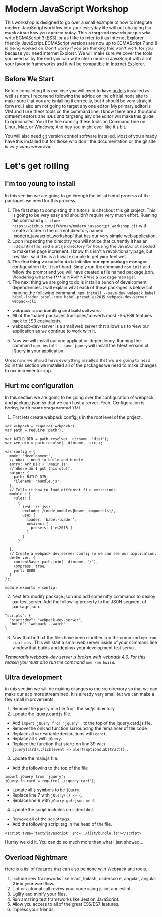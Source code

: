# Modern JavaScript Workshop
This workshop is designed to go over a small example of how to integrate modern JavaScript workflow into your everyday life without changing too much about how you operate today.  This is targeted towards people who write ECMAScript 3 (ES3), or as I like to refer to it as Internet Explorer friendly JavaScript.  ECMAScript versions are now up to ECMAScript 7 and 8 is being worked on.  Don't worry if you are thinking this won't work for you because you need Internet Explorer.  We will make sure we cover the tools you need so by the end you can write clean modern JavaScript with all of your favorite frameworks and it will be compatible in Internet Explorer.

## Before We Start
Before completing this exercise you will need to have [nodejs](https://nodejs.org/en/) installed as well as npm.  I recomend following the advice on the official node site to make sure that you are isntalling it correctly, but it should be very straight forward.  I also am not going to target any one editor.  My primary editor is VIM and I use these tools on the command line.  I know there are a thousand different editors and IDEs and targeting any one editor will make this guide to opinionated.  You'll be fine running these tools on Command Line on Linux, Mac, or Windows; And hey you might even like it a bit.

You will also need [git](https://git-scm.com/) version control software installed.  Most of you already have this installed but for those who don't the documentation on the git site is very comprehensive.

# Let's get rolling

## I'm too young to install
In this section we are going to go through the initial isntall process of the packages we need for this process.

1. The first step to completing this tutorial is checkout this git project.  This is going to be very easy and shouldn't require very much effort.  Running the command `git clone https://github.com/jfehrman/modern_javascript_workshop.git` with create a folder in the current directory named 'modern_javascript_workshop' that has our very simple web application.  
2. Upon inspecting the direcotry you will notice that currently it has an index.html file, and a src/js directory for housing the JavaScript needed to make the page increment.  I know this isn't a revolutionary page, but hey like I said this is a trivial example to get your feet wet.
3. The first thing we need to do is initialize our npm package manager configuration file.  It isn't hard.  Simply run the command `npm init` and follow the prompt and you will have created a file named package.json.  Wondering what the f*** is NPM?  NPM is a package manager.
4. The next thing we are going to do is install a bunch of development dependencies.  I will explain what each of these packages is below but running the following command.  `npm install --save-dev webpack babel babel-loader babel-core babel-preset-es2015 webpack-dev-server webpack-cli`
* webpack is our bundling and build software.
* All of the 'babel' packages transpiles/converts most ES5/ES6 features back to ES3 equivalents.
* webpack-dev-server is a small web server that allows us to view our application as we continue to work with it.
5. Now we will install our one application dependency.  Running the command `npm install --save jquery` will install the latest version of jQuery in your application.

Great now we should have everything installed that we are going to need.  So in this section we installed all of the packages we need to make changes to our incrementor app.

## Hurt me configuration
In this section we are going to be going over the configuration of webpack, and package.json so that we can host a server.  Yeah.  Configuration is boring, but it beats pregenerated XML.

1. First lets create webpack.config.js in the root level of the project.
```
var webpack = require('webpack');
var path = require('path');

var BUILD_DIR = path.resolve(__dirname, 'dist');
var APP_DIR = path.resolve(__dirname, 'src');

var config = {
  mode: 'development',
  // What I need to build and bundle.
  entry: APP_DIR + '/main.js',
  // Where do I put this stuff.
  output: {
    path: BUILD_DIR,
    filename: 'bundle.js'
  },
  // Tells it how to load different file extensions.
  module : {
    rules: [
      {
        test: /\.js$/,
        exclude: /(node_modules|bower_components)/,
        use: {
          loader: 'babel-loader',
          options: {
            presets: ['es2015']
          }
        }
      }
    ]
  },
  // Create a webpack dev server config so we can see our application.
  devServer: {
    contentBase: path.join(__dirname, "/"),
    compress: true,
    port: 8080
  }
};

module.exports = config;
```
2. Next lets modify package.json and add some nifty commands to deploy our test server.  Add the following property to the JSON segment of package.json.
```
"scripts": {
  "start:dev": "webpack-dev-server",
  "build": "webpack --watch"
}
```
3.  Now that both of the files have been modified run the command `npm run start:dev`.  This will start a small web server inside of your command line window that builds and deploys your development test server.

_Temporarily webpack-dev-server is broken with webpack 4.0.  For this reason you must also run the command `npm run build`._

## Ultra development
In this section we will be making changes to the src directory so that we can make our app more streamlined.  It is already very small but we can make a few small improvements.

1. Remove the jquery.min file from the src/js directory.
2. Update the jquery.card.js file.
* Add `import jQuery from 'jquery';` to the top of the jquery.card.js file.
* Remove the onload function surrounding the remainder of the code.
* Replace all `var` variable declarations with `const`.
* Replace all `$` with `jQuery`.
* Replace the function that starts on line 39 with `jQuery(card).click(event => alert(options.abstract));`.
3. Update the main.js file.
* Add the following to the top of the file.
```
import jQuery from 'jquery';
jQuery.fn.card = require('./jquery.card');

```
* Update all `$` symbols to be `jQuery`.
* Replace line 7 with `jQuery(() => {`.
* Replace line 9 with `jQuery.get(json => {`.
4. Update the script includes on index.html.
* Remove all of the script tags.
* Add the following script tag in the head of the file.
```
<script type='text/javascript' src='./dist/bundle.js'></script>
```

Hurray we did it.  You can do so much more than what I just showed...

## Overload Nightmare
Here is a list of features that can also be done with Webpack and tools.

1. Include new frameworks like react, lodash, underscore, angular, angular 2 into your workflow.
2. Lint or automaticall review your code using jshint and eslint.
3. Uglify and minify your files.
4. Run amazing test frameworks like Jest on JavaScript.
5. Allow you access to all of the great ES6/ES7 features.
6. Impress your friends.